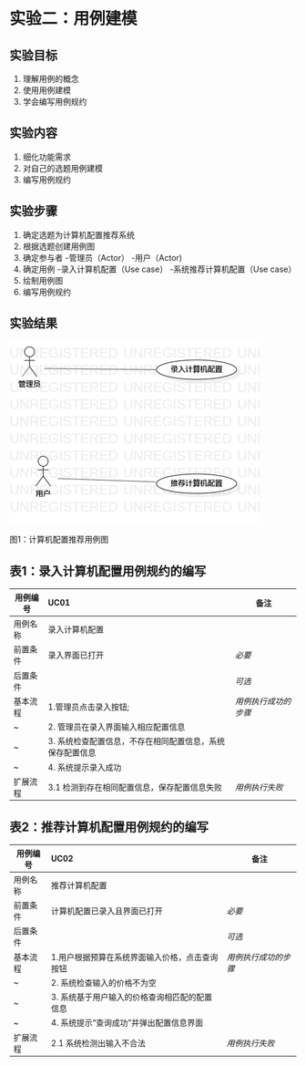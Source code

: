 # 实验二：用例建模

## 实验目标
1. 理解用例的概念
2. 使用用例建模
3. 学会编写用例规约

## 实验内容

1. 细化功能需求
2. 对自己的选题用例建模
3. 编写用例规约



## 实验步骤
1. 确定选题为计算机配置推荐系统
2. 根据选题创建用例图
3. 确定参与者
   -管理员（Actor）
   -用户（Actor)
4. 确定用例
   -录入计算机配置（Use case）
   -系统推荐计算机配置（Use case）
5. 绘制用例图
6. 编写用例规约



## 实验结果

![用例图](./UseCaseDiagram1.jpg)

图1：计算机配置推荐用例图






## 表1：录入计算机配置用例规约的编写

用例编号  | UC01 | 备注  
-|:-|-  
用例名称  | 录入计算机配置  |   
前置条件  |   录入界面已打开   | *必要*   
后置条件  |      | *可选*   
基本流程  | 1.管理员点击录入按钮;  |*用例执行成功的步骤*    
~| 2. 管理员在录入界面输入相应配置信息  |   
~| 3. 系统检查配置信息，不存在相同配置信息，系统保存配置信息 |   
~| 4. 系统提示录入成功  |  
扩展流程  | 3.1 检测到存在相同配置信息，保存配置信息失败  |*用例执行失败*    




## 表2：推荐计算机配置用例规约的编写 

用例编号  | UC02 | 备注  
-|:-|-  
用例名称  | 推荐计算机配置  |   
前置条件  |    计算机配置已录入且界面已打开  | *必要*   
后置条件  |      | *可选*   
基本流程  | 1.用户根据预算在系统界面输入价格，点击查询按钮  |*用例执行成功的步骤*    
~| 2. 系统检查输入的价格不为空  |   
~| 3. 系统基于用户输入的价格查询相匹配的配置信息  |   
~| 4. 系统提示“查询成功”并弹出配置信息界面  |
扩展流程  | 2.1 系统检测出输入不合法  |*用例执行失败*    







